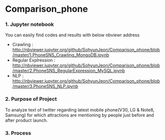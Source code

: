 # Comparison_phone

### 1. Jupyter notebook
You can easily find codes and results with below nbviewr address

  * Crawling : http://nbviewer.jupyter.org/github/SohyunJeon/Comparison_phone/blob/master/1.PhoneSNS_Crawling_MongoDB.ipynb
  * Regular Explression : 
  http://nbviewer.jupyter.org/github/SohyunJeon/Comparison_phone/blob/master/2.PhoneSNS_RegularExpression_MySQL.ipynb
  * NLP : http://nbviewer.jupyter.org/github/SohyunJeon/Comparison_phone/blob/master/3.PhoneSNS_NLP.ipynb


### 2. Purpose of Project
To analyze text of twitter regarding latest mobile phone(V30, LG & Note8, Samsung) for which attractions are mentioning by people just before and after product launch.

### 3. Process

